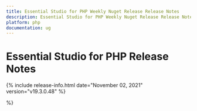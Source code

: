 ```yaml
---
title: Essential Studio for PHP Weekly Nuget Release Release Notes  
description: Essential Studio for PHP Weekly Nuget Release Release Notes  
platform: php
documentation: ug
---
```


# Essential Studio for PHP  Release Notes  

{% include release-info.html date="November 02, 2021"  version="v19.3.0.48" %} 



 %}



